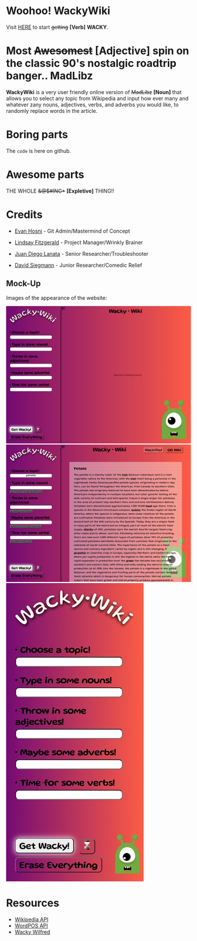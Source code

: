 

Woohoo! **WackyWiki**
=======
Visit [HERE](https://evanhosni.github.io/wackywiki/ "Website for the WackyWiki Project") to start ~~getting~~ **[Verb]** **WACKY**.


 Most ~~Awesomest~~ **[Adjective]** spin on the classic 90's nostalgic roadtrip banger.. MadLibz
==
**WackyWiki** is a very user friendly online version of ~~MadLibz~~ **[Noun]** that allows you to select any topic from Wikipedia and input how ever many and whatever zany nouns, adjectives, verbs, and adverbs you would like, to randomly replace words in the article.


Boring parts
===
The `code` is here on github.


**Awesome** parts
===
THE WHOLE ~~&@$#ING*~~ **[Expletive]** THING!!

Credits
==

- [Evan Hosni](https://github.com/evanhosni) - Git Admin/Mastermind of Concept

- [Lindsay Fitzgerald](https://github.com/lindsfitz) - Project Manager/Wrinkly Brainer

- [Juan Diego Lanata](https://github.com/JDLanata) - Senior Researcher/Troubleshooter

- [David Siegmann](https://github.com/DavidSiegmann) - Junior Researcher/Comedic Relief


## Mock-Up

Images of the appearance of the website:

<img src="./assets/images/wackywiki1.jpg"> <br>
<img src="./assets/images/wackywiki2.jpg"> <br>
<img src="./assets/images/wackywiki3.jpg">

Resources
=
- [Wikipedia API](https://en.wikipedia.org/wiki/Wikipedia:API)
- [WordPOS API](https://www.npmjs.com/package/wordpos)
- [Wacky Wilfred](https://scotch.io/bar-talk/build-an-eye-tracking-alien-with-javascript-solution-to-code-challenge-4)




